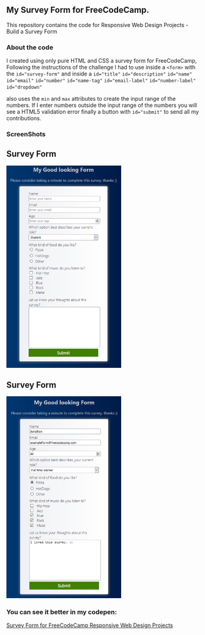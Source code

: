 ##  My Survey Form for FreeCodeCamp.
This repository contains the code for Responsive Web Design Projects - Build a Survey Form


### About the code

I created using only pure HTML and CSS a survey form for FreeCodeCamp, 
Following the instructions of the challenge I had to use inside a `<form>` with the `id="survey-form"` and inside a 
`id="title"`
`id="description"`
`id="name"`
`id="email"`
`id="number"`
`id="name-tag"`
`id="email-label"`
`id="number-label"`
`id="dropdown"`

also uses the `min` and `max` attributes to create the input range of the numbers. If I enter numbers outside the input range of the numbers you will see a HTML5 validation error
finally a button with `id="submit"` to send all my contributions.
    
### ScreenShots  
## Survey Form
<img src="screenshots/Screenshot_Survey_Form_1.png" width="300">

## Survey Form
<img src="screenshots/Screenshot_Survey_Form_2.png" width="300">

### You can see it better in my codepen:
<a href="https://codepen.io/Jonth8295/pen/BaovgLM" target="_blank">Survey Form for FreeCodeCamp Responsive Web Design Projects</a>

